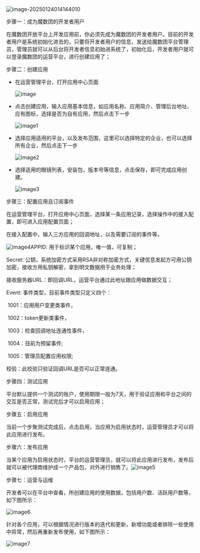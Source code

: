 

![image-20250124014144010](./integration-process.assets/image-20250124014144010.png)

步骤一：成为魔数团的开发者用户

​	在魔数团开放平台上开发应用前，你必须先成为魔数团的开发者用户。目前的开发者用户是系统初始化进去的，只要将开发者用户的信息，发送给魔数团平台管理员，管理员就可以从后台将开发者信息初始进系统了，初始化后，开发者用户就可以登录魔数团的运营平台，进行创建应用了；

步骤二：创建应用

- 在运营管理平台，打开应用中心页面

  ![image](./integration-process.assets/image.png)

- 点击创建应用，输入应用基本信息，如应用名称、应用简介、管理后台地址、应有图标，选择是否为自有应用，然后点击下一步

  ![image1](./integration-process.assets/image1.png)

- 选择应用适用的平台，以及发布范围，这里可以选择特定的企业，也可以选择所有企业，然后点击下一步

  ![image2](./integration-process.assets/image2.png)

- 选择适用的眼镜列表，安装包，版本号等信息，点击保存，即可完成应用创建。

  ![image3](./integration-process.assets/image3.png)

步骤三：配置应用且订阅事件

在运营管理平台，打开应用中心页面，选择某一条应用记录，选择操作中的接入配置，即可进入应用配置页面；

在接入配置中，输入三方应用的回调地址，以及需要订阅的事件等。

![image4](./integration-process.assets/image4.png)APPID: 用于标识某个应用，唯一值，可复制；

Secret: 公钥，系统加密方式采用RSA非对称加密方式，关键信息发起方可用公钥加密，接收方用私钥解密，拿到明文数据用于业务处理；

接收服务器URL：即回调URL，运营平台通过此地址跟应用做数据交互；

Event: 事件类型，目前事件类型只定义四个：

​	1001：应用用户变更类事件，

​	1002：token更新类事件，

​	1003：检查回调地址连通性事件，

​	1004：目前为预留事件;

​	1005：管理员配置应用权限;

校验：此校验只验证回调URL是否可以正常连通。

 步骤四：测试应用

​	平台默认提供一个测试的账户，使用期限一般为7天，用于验证应用和平台之间的交互是否正常，测试完后才可以启用应用；

步骤五：启用应用

​	当前一个步聚测试完成后，点击启用，当应用为启用状态时，运营管理员才可以将此应用进行发布。

步骤六：发布应用

​	当某个应用为启用状态时，平台的运营管理员，就可以将此应用进行发布，发布后就可以被代理商维护成一个产品包，对外进行销售了。![image5](./integration-process.assets/image5.png)

步骤七：运营与运维

​	开发者可以在平台中查看，所创建应用的使用数据，包括用户数、活跃用户数等，如下图所示：

![image6](./integration-process.assets/image6.png)

​	针对各个应用，可以根据情况进行版本的迭代和更新，新增功能或者排除一些使用中异常，然后再重新发布使用，如下图所示：

![image7](./integration-process.assets/image7.png)